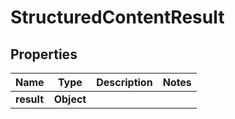 

# StructuredContentResult


## Properties

| Name | Type | Description | Notes |
|------------ | ------------- | ------------- | -------------|
|**result** | **Object** |  |  |



